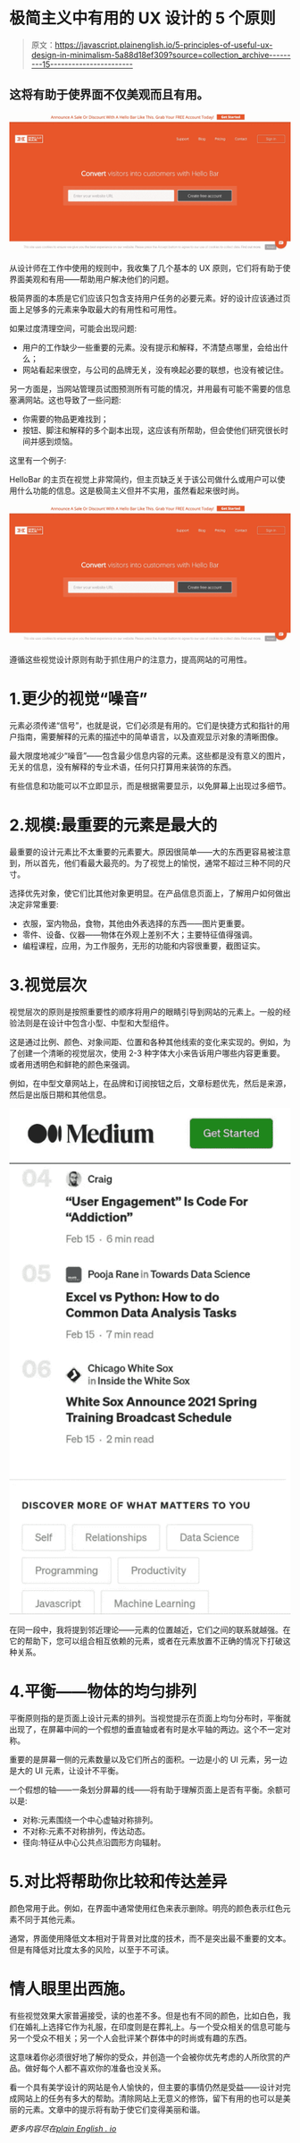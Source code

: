 # 极简主义中有用的 UX 设计的 5 个原则

> 原文：<https://javascript.plainenglish.io/5-principles-of-useful-ux-design-in-minimalism-5a88d18ef309?source=collection_archive---------15----------------------->

## 这将有助于使界面不仅美观而且有用。

![](img/3339665efd3f528bd1b956eefe751c55.png)

从设计师在工作中使用的规则中，我收集了几个基本的 UX 原则，它们将有助于使界面美观和有用——帮助用户解决他们的问题。

极简界面的本质是它们应该只包含支持用户任务的必要元素。好的设计应该通过页面上足够多的元素来争取最大的有用性和可用性。

如果过度清理空间，可能会出现问题:

*   用户的工作缺少一些重要的元素。没有提示和解释，不清楚点哪里，会给出什么；
*   网站看起来很空，与公司的品牌无关，没有唤起必要的联想，也没有被记住。

另一方面是，当网站管理员试图预测所有可能的情况，并用最有可能不需要的信息塞满网站。这也导致了一些问题:

*   你需要的物品更难找到；
*   按钮、脚注和解释的多个副本出现，这应该有所帮助，但会使他们研究很长时间并感到烦恼。

这里有一个例子:

HelloBar 的主页在视觉上非常简约，但主页缺乏关于该公司做什么或用户可以使用什么功能的信息。这是极简主义但并不实用，虽然看起来很时尚。

![](img/3339665efd3f528bd1b956eefe751c55.png)

遵循这些视觉设计原则有助于抓住用户的注意力，提高网站的可用性。

# 1.更少的视觉“噪音”

元素必须传递“信号”，也就是说，它们必须是有用的。它们是快捷方式和指针的用户指南，需要解释的元素的描述中的简单语言，以及直观显示对象的清晰图像。

最大限度地减少“噪音”——包含最少信息内容的元素。这些都是没有意义的图片，无关的信息，没有解释的专业术语，任何只打算用来装饰的东西。

有些信息和功能可以不立即显示，而是根据需要显示，以免屏幕上出现过多细节。

# 2.规模:最重要的元素是最大的

最重要的设计元素比不太重要的元素要大。原因很简单——大的东西更容易被注意到，所以首先，他们看最大最亮的。为了视觉上的愉悦，通常不超过三种不同的尺寸。

选择优先对象，使它们比其他对象更明显。在产品信息页面上，了解用户如何做出决定非常重要:

*   衣服，室内物品，食物，其他由外表选择的东西——图片更重要。
*   零件、设备、仪器——物体在外观上差别不大；主要特征值得强调。
*   编程课程，应用，为工作服务，无形的功能和内容很重要，截图证实。

# 3.视觉层次

视觉层次的原则是按照重要性的顺序将用户的眼睛引导到网站的元素上。一般的经验法则是在设计中包含小型、中型和大型组件。

这是通过比例、颜色、对象间距、位置和各种其他线索的变化来实现的。例如，为了创建一个清晰的视觉层次，使用 2-3 种字体大小来告诉用户哪些内容更重要。或者用透明色和鲜艳的颜色来强调。

例如，在中型文章网站上，在品牌和订阅按钮之后，文章标题优先，然后是来源，然后是出版日期和其他信息。

![](img/ab866fe34ae6aefb5b0b365c9f7d4377.png)

在同一段中，我将提到邻近理论——元素的位置越近，它们之间的联系就越强。在它的帮助下，您可以组合相互依赖的元素，或者在元素放置不正确的情况下打破这种关系。

# 4.平衡——物体的均匀排列

平衡原则指的是页面上设计元素的排列。当视觉提示在页面上均匀分布时，平衡就出现了，在屏幕中间的一个假想的垂直轴或者有时是水平轴的两边。这个不一定对称。

重要的是屏幕一侧的元素数量以及它们所占的面积。一边是小的 UI 元素，另一边是大的 UI 元素，让设计不平衡。

一个假想的轴——一条划分屏幕的线——将有助于理解页面上是否有平衡。余额可以是:

*   对称:元素围绕一个中心虚轴对称排列。
*   不对称:元素不对称排列，传达动态。
*   径向:特征从中心公共点沿圆形方向辐射。

# 5.对比将帮助你比较和传达差异

颜色常用于此。例如，在界面中通常使用红色来表示删除。明亮的颜色表示红色元素不同于其他元素。

通常，界面使用降低文本相对于背景对比度的技术，而不是突出最不重要的文本。但是有降低对比度太多的风险，以至于不可读。

# 情人眼里出西施。

有些视觉效果大家普遍接受，读的也差不多。但是也有不同的颜色，比如白色，我们在婚礼上选择它作为礼服，在印度则是在葬礼上。与一个受众相关的信息可能与另一个受众不相关；另一个人会批评某个群体中的时尚或有趣的东西。

这意味着你必须很好地了解你的受众，并创造一个会被你优先考虑的人所欣赏的产品。做好每个人都不喜欢你的准备也没关系。

看一个具有美学设计的网站是令人愉快的，但主要的事情仍然是受益——设计对完成网站上的任务有多大的帮助。清除网站上无意义的修饰，留下有用的也可以是美丽的元素。文章中的提示将有助于使它们变得美丽和谐。

*更多内容尽在*[*plain English . io*](http://plainenglish.io/)